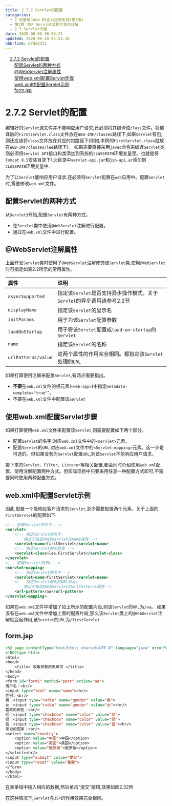 ```yaml
---
title: 2.7.2 Servlet的配置
categories: 
  - 2 轻量级Java EE企业应用实战(第5版)
  - 第2章 JSP Servlet及相关技术详解
  - 2.7 Servlet介绍
date: 2020-06-08 06:58:21
updated: 2020-06-10 05:51:10
abbrlink: 67da6d31
---
```

<div id='my_toc'><a href="/JavaReadingNotes/67da6d31/#2-7-2-Servlet的配置" class="header_1">2.7.2 Servlet的配置</a>&nbsp;<br><a href="/JavaReadingNotes/67da6d31/#配置Servlet的两种方式" class="header_2">配置Servlet的两种方式</a>&nbsp;<br><a href="/JavaReadingNotes/67da6d31/#-WebServlet注解属性" class="header_2">@WebServlet注解属性</a>&nbsp;<br><a href="/JavaReadingNotes/67da6d31/#使用web-xml配置Servlet步骤" class="header_2">使用web.xml配置Servlet步骤</a>&nbsp;<br><a href="/JavaReadingNotes/67da6d31/#web-xml中配置Servlet示例" class="header_2">web.xml中配置Servlet示例</a>&nbsp;<br><a href="/JavaReadingNotes/67da6d31/#form-jsp" class="header_2">form.jsp</a>&nbsp;<br></div>
<style>.header_1{margin-left: 1em;}.header_2{margin-left: 2em;}.header_3{margin-left: 3em;}.header_4{margin-left: 4em;}.header_5{margin-left: 5em;}.header_6{margin-left: 6em;}</style>
<!--more-->
<script>if (navigator.platform.search('arm')==-1){document.getElementById('my_toc').style.display = 'none';}var e,p = document.getElementsByTagName('p');while (p.length>0) {e = p[0];e.parentElement.removeChild(e);}</script>

<!--end-->
# 2.7.2 Servlet的配置
编辑好的`Servlet`源文件并不能响应用户请求,还必须将其编译成`class`文件。将编译后的`Firstservlet.class`文件放在`WEB-INF/classes`路径下,如果`Servlet`有包,则还应该将`class`文件放在对应的包路径下(例如,本例的`FirstServlet.class`就放在`WEB-INF/classes/lee`路径下)。
如果需要直接采用`javac`命令来编译`Servlet`类,则必须将`Servlet API`接口和类添加到系统的`CLASSPATH`环境变量里。也就是将`Tomcat 8.5`安装目录下`lib`目录中`servlet-api.jar`和`jsp-api.ar`添加到`CLASSPATH`环境变量中.

为了让`Servlet`能响应用户请求,还必须将`Servlet`配置在`web`应用中。配置`Servlet`时,需要修改`web.xml`文件。
## 配置Servlet的两种方式
从`Servlet3`开始,配置`Servlet`有两种方式。
- 在`Servlet`类中使用`@WebServlet`注解进行配置。
- 通过在`web.xml`文件中进行配置。


## @WebServlet注解属性
上面开发`Servlet`类时使用了`@WebServlet`注解修饰该`Servlet`类,使用`@WebServlet`时可指定如表2.2所示的常用属性。

|属性|说明|
|:--|:--|
|`asyncSupported`|指定该`Servlet`是否支持异步操作模式。关于`Servlet`的异步调用请参考2.2节|
|`displayName`|指定该`Servlet`的显示名|
|`initParams`|用于为该`Servlet`配置参数|
|`loadOnStartup`|用于将该`Servlet`配置成`load-on-startup`的`Servlet`|
|`name`|指定该`Servlet`的名称|
|`urlPatterns/value`|这两个属性的作用完全相同。都指定该`Servlet`处理的`URL`|

如果打算使用注解来配置`Servlet`,有两点需要指出。
- **不要**在`web.xml`文件的根元素(`<web-app>`)中指定`metadata-complete="true"`"。
- 不要在`web.xml`文件中配置该`Servlet`

## 使用web.xml配置Servlet步骤
如果打算使用`web.xml`文件来配置该`Servlet`,则需要配置如下两个部分。
- 配置`Servlet`的名字:对应`web.xml`文件中的`<servlet>`元素。
- 配置`Servlet`的`URL`:对应`web.xml`文件中的`<Servlet-mapping>`元素。这一步是可选的。但如果没有为`Servlet`配置`URL`,则该`Servlet`不能响应用户请求。

接下来的`Servlet`、`Filter`、`Listener`等相关配置,都会同时介绍使用`web.xml`配置、使用注解配置两种方式。但实际项目中只要采用任意一种配置方式即可,不需要同时使用两种配置方式。

## web.xml中配置Servlet示例
因此,配置一个能响应客户请求的`Servlet`,至少需要配置两个元素。关于上面的`FirstServlet`的配置如下:
```xml
<!-- 配置Servlet的名字 -->
<servlet>
    <!-- 指定Servlet的名字，
        相当于指定@WebServlet的name属性 -->
    <servlet-name>firstServlet</servlet-name>
    <!-- 指定Servlet的实现类 -->
    <servlet-class>lee.FirstServlet</servlet-class>
</servlet>
<!-- 配置Servlet的URL -->
<servlet-mapping>
    <!-- 指定Servlet的名字 -->
    <servlet-name>firstServlet</servlet-name>
    <!-- 指定Servlet映射的URL地址，
        相当于指定@WebServlet的urlPatterns属性-->
    <url-pattern>/aa</url-pattern>
</servlet-mapping>
```
如果在`web.xm1`文件中增加了如上所示的配置片段,则该`Servlet`的`URL`为`/aa`。
如果没有在`web.xml`文件中增加上面的配置片段,那么该`Servlet`类上的`@WebServlet`注解就会起作用,该`Servlet`的`URL`为`/firstServlet`
## form.jsp
```jsp
<%@ page contentType="text/html; charset=UTF-8" language="java" errorPage="" %>
<!DOCtype html>
<html>
<head>
    <title> 收集参数的表单页 </title>
</head>
<body>
<form id="form1" method="post" action="aa">
用户名：<br/>
<input type="text" name="name"><hr/>
性别：<br/>
男：<input type="radio" name="gender" value="男">
女：<input type="radio" name="gender" value="女"><hr/>
喜欢的颜色：<br/>
红：<input type="checkbox" name="color" value="红">
绿：<input type="checkbox" name="color" value="绿">
蓝：<input type="checkbox" name="color" value="蓝"><hr/>
来自的国家：<br/>
<select name="country">
    <option value="中国">中国</option>
    <option value="美国">美国</option>
    <option value="俄罗斯">俄罗斯</option>
</select><hr/>
<input type="submit" value="提交">
<input type="reset" value="重置">
</form>
</body>
</html>
```
在表单域中输入相应的数据,然后单击“提交”按钮,效果如图2.32所

在这种情况下,`Servlet`与`JSP`的作用效果完全相同。
